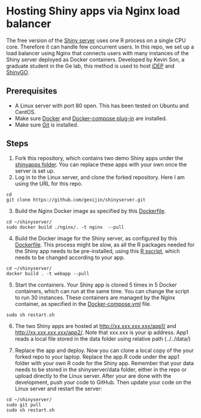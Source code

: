 # Hosting Shiny apps via Nginx load balancer

 The free version of the [Shiny server](https://posit.co/products/open-source/shinyserver/) uses one R process on a single CPU core. Therefore it can handle few concurrent users. In this repo, we set up a load balancer using Nginx that connects users with many instances of the Shiny server deployed as Docker containers. Developed by Kevin Son, a graduate student in the Ge lab, this method is used to host [iDEP](http://bioinformatics.sdstate.edu/idep/) and  [ShinyGO](http://bioinformatics.sdstate.edu/go/).
 
## Prerequisites
  + A Linux server with port 80 open. This has been tested on Ubuntu and CentOS.
  + Make sure [Docker](https://docs.docker.com/get-docker/) and [Docker-compose plug-in](https://docs.docker.com/compose/install/linux/) are  installed.
  + Make sure [Git](https://git-scm.com/book/en/v2/Getting-Started-Installing-Git) is installed.

## Steps
1.  Fork this repository, which contains two demo Shiny apps under the [shinyapps folder](https://github.com/gexijin/shinyserver/tree/main/shinyapps). You can replace these apps with your own once the server is set up. 
2.  Log in to the Linux server, and clone the forked repository. Here I am using the URL for this repo.
 ```
 cd
 git clone https://github.com/gexijin/shinyserver.git
 ```
3. Build the Nginx Docker image as specified by this [Dockerfile](https://github.com/gexijin/shinyserver/blob/main/nginx/Dockerfile).
```
cd ~/shinyserver/
sudo docker build ./nginx/. -t nginx  --pull
```
4. Build the Docker image for the Shiny server, as configured by this [Dockerfile](https://github.com/gexijin/shinyserver/blob/main/Dockerfile). This process might be slow, as all the R packages needed for the Shiny app needs to be pre-installed, using this [R sscript](https://github.com/gexijin/shinyserver/blob/main/config/librarySetup.R), which needs to be changed according to your app.

```
cd ~/shinyserver/
docker build . -t webapp --pull
```
5. Start the containers. Your Shiny app is cloned 5 times in 5 Docker containers, which can run at the same time. You can change the script to run 30 instances. These containers are managed by the Nginx container, as specified in the [Docker-compose.yml](https://github.com/gexijin/shinyserver/blob/main/docker-compose.yml) file. 
```
sudo sh restart.sh
```
6. The two Shiny apps are hosted at http://xx.xxx.xxx.xxx/app1/ and http://xx.xxx.xxx.xxx/app2/. Note that xxx.xxx is your ip address. 
App1 reads a local file stored in the data folder using relative path (../../data/)

7. Replace the app and deploy. Now you can clone a local copy of the your forked repo to your laptop. Replace the app.R code under the  app1 folder with your own R code for the Shiny app. Remember that your data needs to be stored in the shinyserver/data folder, either in the repo or upload directly to the Linux server. After your are done with the development, push your code to GitHub. Then update your code on the Linux server and restart the server:
```
cd ~/shinyserver/
sudo git pull
sudo sh restart.sh
```
